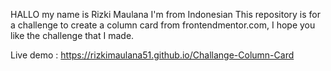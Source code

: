 HALLO my name is Rizki Maulana
I'm from Indonesian
This repository is for a challenge to create a column card from frontendmentor.com,
I hope you like the challenge that I made.

Live demo : https://rizkimaulana51.github.io/Challange-Column-Card
